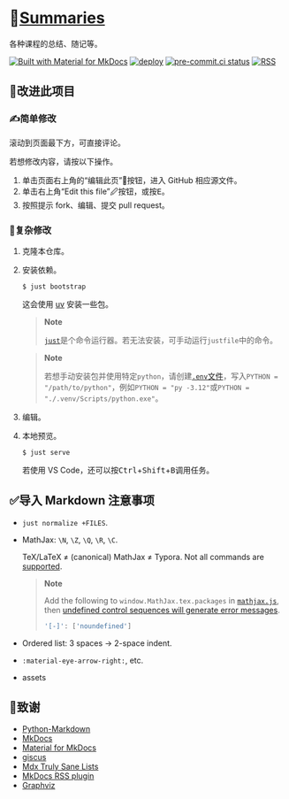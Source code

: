 # 📔[Summaries](https://ydx-2147483647.github.io/summaries/)

各种课程的总结、随记等。

[![Built with Material for MkDocs](https://img.shields.io/badge/Material_for_MkDocs-526CFE?style=for-the-badge&logo=MaterialForMkDocs&logoColor=white)](https://squidfunk.github.io/mkdocs-material/)
[![deploy](https://github.com/YDX-2147483647/summaries/actions/workflows/deploy.yml/badge.svg)](https://github.com/YDX-2147483647/summaries/actions/workflows/deploy.yml)
[![pre-commit.ci status](https://results.pre-commit.ci/badge/github/YDX-2147483647/summaries/main.svg)](https://results.pre-commit.ci/latest/github/YDX-2147483647/summaries/main)
[![RSS](https://img.shields.io/badge/RSS-valid-orange?logo=rss)](http://validator.w3.org/feed/check.cgi?url=https%3A//ydx-2147483647.github.io/summaries/feed_rss_updated.xml)

## 🤝改进此项目

### ✍简单修改

滚动到页面最下方，可直接评论。

若想修改内容，请按以下操作。

1. 单击页面右上角的“编辑此页”📝按钮，进入 GitHub 相应源文件。
2. 单击右上角“Edit this file”🖉按钮，或按<kbd>E</kbd>。
3. 按照提示 fork、编辑、提交 pull request。

### 🤖复杂修改

1. 克隆本仓库。

2. 安装依赖。

   ```shell
   $ just bootstrap
   ```

   这会使用 [uv](https://docs.astral.sh/uv/) 安装一些包。

   > **Note**
   >
   > [`just`](https://just.systems/man/en/)是个命令运行器。若无法安装，可手动运行`justfile`中的命令。

   > **Note**
   >
   > 若想手动安装包并使用特定`python`，请创建[`.env`文件](https://just.systems/man/en/settings.html#dotenv-settings)，写入`PYTHON = "/path/to/python"`，例如`PYTHON = "py -3.12"`或`PYTHON = "./.venv/Scripts/python.exe"`。

3. 编辑。

4. 本地预览。

   ```shell
   $ just serve
   ```

   若使用 VS Code，还可以按<kbd>Ctrl</kbd>+<kbd>Shift</kbd>+<kbd>B</kbd>调用任务。

## ✅导入 Markdown 注意事项

- `just normalize +FILES`.
- MathJax: `\N`, `\Z`, `\Q`, `\R`, `\C`.

  TeX/LaTeX ≠ (canonical) MathJax ≠ Typora. Not all commands are [supported](https://docs.mathjax.org/en/latest/input/tex/macros/).

  > **Note**
  >
  > Add the following to `window.MathJax.tex.packages` in [`mathjax.js`](./docs/javascripts/mathjax.js), then [undefined control sequences will generate error messages](https://docs.mathjax.org/en/latest/input/tex/extensions/noundefined.html).
  >
  > ```javascript
  > '[-]': ['noundefined']
  > ```

- Ordered list: 3 spaces → 2-space indent.
- `:material-eye-arrow-right:`, etc.
- assets

## 🌟致谢

- [Python-Markdown](https://python-markdown.github.io/)
- [MkDocs](https://www.mkdocs.org/)
- [Material for MkDocs](https://squidfunk.github.io/mkdocs-material/)
- [giscus](https://giscus.app/)
- [Mdx Truly Sane Lists](https://github.com/radude/mdx_truly_sane_lists)
- [MkDocs RSS plugin](https://guts.github.io/mkdocs-rss-plugin/)
- [Graphviz](https://www.graphviz.org/)
